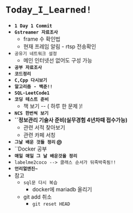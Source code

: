 # `Today_I_Learned!`

- **``1 Day 1 Commit``**
- **``Gstreamer 자료조사``**
  - frame 수 확인법
  - 현재 프레임 알림 - rtsp 전송확인
- ``공유기 네트워크 설정``
  - 메인 인터넷선 없어도 구성 가능
- **``공부 자료조사``**
- **``코드정리``**
- **``C,Cpp 다시보기``**
- **``알고리즘 - 백준!!``**
- **``SQL-LeetCode1``**
- **``코딩 테스트 준비``**
  - 책 보기 -- ( 하루 한 문제 )!
- **``NCS 한번씩 보기``**
- **``정보관리 기술사 준비(실무경험 4년차때 접수가능)**
  - 관련 서적 찾아보기
  - 관련 카페 서칭
- **``그날 배운 것들 정리`` @**
- ``Docker 공부
- **``매일 매일 그 날 배운것을 정리``**
- `labelme2coco --> 클래스 순서가 뒤죽박죽됨!!`
- **`언리얼엔진~`**
- 참고
  - ``sql문 다시 복습`` 
    - docker에 mariadb 올리기
  - git add 취소
    - `git reset HEAD`
